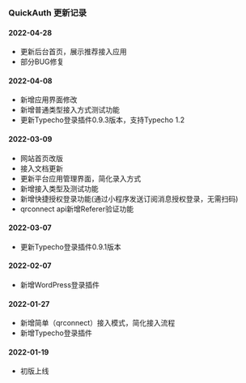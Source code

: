 ### QuickAuth 更新记录

#### 2022-04-28

- 更新后台首页，展示推荐接入应用
- 部分BUG修复

#### 2022-04-08

- 新增应用界面修改
- 新增普通类型接入方式测试功能
- 更新Typecho登录插件0.9.3版本，支持Typecho 1.2

#### 2022-03-09

- 网站首页改版
- 接入文档更新
- 更新平台应用管理界面，简化录入方式
- 新增接入类型及测试功能
- 新增快捷授权登录功能(通过小程序发送订阅消息授权登录，无需扫码)
- qrconnect api新增Referer验证功能

#### 2022-03-07

- 更新Typecho登录插件0.9.1版本

#### 2022-02-07

- 新增WordPress登录插件

#### 2022-01-27

- 新增简单（qrconnect）接入模式，简化接入流程
- 新增Typecho登录插件

#### 2022-01-19

- 初版上线
